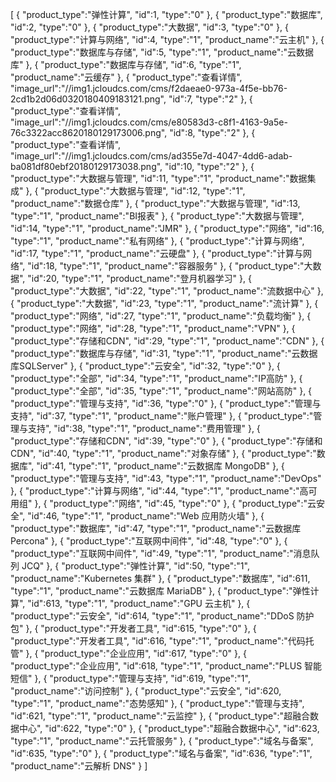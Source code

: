 [
	{
		"product_type":"弹性计算",
		"id":1,
		"type":"0"
	},
	{
		"product_type":"数据库",
		"id":2,
		"type":"0"
	},
	{
		"product_type":"大数据",
		"id":3,
		"type":"0"
	},
	{
		"product_type":"计算与网络",
		"id":4,
		"type":"1",
		"product_name":"云主机"
	},
	{
		"product_type":"数据库与存储",
		"id":5,
		"type":"1",
		"product_name":"云数据库"
	},
	{
		"product_type":"数据库与存储",
		"id":6,
		"type":"1",
		"product_name":"云缓存"
	},
	{
		"product_type":"查看详情",
		"image_url":"//img1.jcloudcs.com/cms/f2daeae0-973a-4f5e-bb76-2cd1b2d06d0320180409183121.png",
		"id":7,
		"type":"2"
	},
	{
		"product_type":"查看详情",
		"image_url":"//img1.jcloudcs.com/cms/e80583d3-c8f1-4163-9a5e-76c3322acc8620180129173006.png",
		"id":8,
		"type":"2"
	},
	{
		"product_type":"查看详情",
		"image_url":"//img1.jcloudcs.com/cms/ad355e7d-4047-4dd6-adab-ba081df80ebf20180129173038.png",
		"id":10,
		"type":"2"
	},
	{
		"product_type":"大数据与管理",
		"id":11,
		"type":"1",
		"product_name":"数据集成"
	},
	{
		"product_type":"大数据与管理",
		"id":12,
		"type":"1",
		"product_name":"数据仓库"
	},
	{
		"product_type":"大数据与管理",
		"id":13,
		"type":"1",
		"product_name":"BI报表"
	},
	{
		"product_type":"大数据与管理",
		"id":14,
		"type":"1",
		"product_name":"JMR"
	},
	{
		"product_type":"网络",
		"id":16,
		"type":"1",
		"product_name":"私有网络"
	},
	{
		"product_type":"计算与网络",
		"id":17,
		"type":"1",
		"product_name":"云硬盘"
	},
	{
		"product_type":"计算与网络",
		"id":18,
		"type":"1",
		"product_name":"容器服务"
	},
	{
		"product_type":"大数据",
		"id":20,
		"type":"1",
		"product_name":"登月机器学习"
	},
	{
		"product_type":"大数据",
		"id":22,
		"type":"1",
		"product_name":"流数据中心"
	},
	{
		"product_type":"大数据",
		"id":23,
		"type":"1",
		"product_name":"流计算"
	},
	{
		"product_type":"网络",
		"id":27,
		"type":"1",
		"product_name":"负载均衡"
	},
	{
		"product_type":"网络",
		"id":28,
		"type":"1",
		"product_name":"VPN"
	},
	{
		"product_type":"存储和CDN",
		"id":29,
		"type":"1",
		"product_name":"CDN"
	},
	{
		"product_type":"数据库与存储",
		"id":31,
		"type":"1",
		"product_name":"云数据库SQLServer"
	},
	{
		"product_type":"云安全",
		"id":32,
		"type":"0"
	},
	{
		"product_type":"全部",
		"id":34,
		"type":"1",
		"product_name":"IP高防"
	},
	{
		"product_type":"全部",
		"id":35,
		"type":"1",
		"product_name":"网站高防"
	},
	{
		"product_type":"管理与支持",
		"id":36,
		"type":"0"
	},
	{
		"product_type":"管理与支持",
		"id":37,
		"type":"1",
		"product_name":"账户管理"
	},
	{
		"product_type":"管理与支持",
		"id":38,
		"type":"1",
		"product_name":"费用管理"
	},
	{
		"product_type":"存储和CDN",
		"id":39,
		"type":"0"
	},
	{
		"product_type":"存储和CDN",
		"id":40,
		"type":"1",
		"product_name":"对象存储"
	},
	{
		"product_type":"数据库",
		"id":41,
		"type":"1",
		"product_name":"云数据库 MongoDB"
	},
	{
		"product_type":"管理与支持",
		"id":43,
		"type":"1",
		"product_name":"DevOps"
	},
	{
		"product_type":"计算与网络",
		"id":44,
		"type":"1",
		"product_name":"高可用组"
	},
	{
		"product_type":"网络",
		"id":45,
		"type":"0"
	},
	{
		"product_type":"云安全",
		"id":46,
		"type":"1",
		"product_name":"Web 应用防火墙"
	},
	{
		"product_type":"数据库",
		"id":47,
		"type":"1",
		"product_name":"云数据库 Percona"
	},
	{
		"product_type":"互联网中间件",
		"id":48,
		"type":"0"
	},
	{
		"product_type":"互联网中间件",
		"id":49,
		"type":"1",
		"product_name":"消息队列 JCQ"
	},
	{
		"product_type":"弹性计算",
		"id":50,
		"type":"1",
		"product_name":"Kubernetes 集群"
	},
	{
		"product_type":"数据库",
		"id":611,
		"type":"1",
		"product_name":"云数据库 MariaDB"
	},
	{
		"product_type":"弹性计算",
		"id":613,
		"type":"1",
		"product_name":"GPU 云主机"
	},
	{
		"product_type":"云安全",
		"id":614,
		"type":"1",
		"product_name":"DDoS 防护包"
	},
	{
		"product_type":"开发者工具",
		"id":615,
		"type":"0"
	},
	{
		"product_type":"开发者工具",
		"id":616,
		"type":"1",
		"product_name":"代码托管"
	},
	{
		"product_type":"企业应用",
		"id":617,
		"type":"0"
	},
	{
		"product_type":"企业应用",
		"id":618,
		"type":"1",
		"product_name":"PLUS 智能短信"
	},
	{
		"product_type":"管理与支持",
		"id":619,
		"type":"1",
		"product_name":"访问控制"
	},
	{
		"product_type":"云安全",
		"id":620,
		"type":"1",
		"product_name":"态势感知"
	},
	{
		"product_type":"管理与支持",
		"id":621,
		"type":"1",
		"product_name":"云监控"
	},
	{
		"product_type":"超融合数据中心",
		"id":622,
		"type":"0"
	},
	{
		"product_type":"超融合数据中心",
		"id":623,
		"type":"1",
		"product_name":"云托管服务"
	},
	{
		"product_type":"域名与备案",
		"id":635,
		"type":"0"
	},
	{
		"product_type":"域名与备案",
		"id":636,
		"type":"1",
		"product_name":"云解析 DNS"
	}
]
